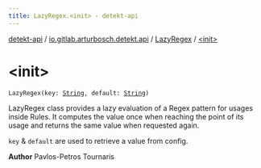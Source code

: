 ```yaml
---
title: LazyRegex.<init> - detekt-api
---
```


[detekt-api](../../index.html) / [io.gitlab.arturbosch.detekt.api](../index.html) / [LazyRegex](index.html) / [&lt;init&gt;](./-init-.html)

# &lt;init&gt;

`LazyRegex(key: `[`String`](https://kotlinlang.org/api/latest/jvm/stdlib/kotlin/-string/index.html)`, default: `[`String`](https://kotlinlang.org/api/latest/jvm/stdlib/kotlin/-string/index.html)`)`

LazyRegex class provides a lazy evaluation of a Regex pattern for usages inside Rules.
It computes the value once when reaching the point of its usage and returns the same
value when requested again.

`key` &amp; `default` are used to retrieve a value from config.

**Author**
Pavlos-Petros Tournaris

